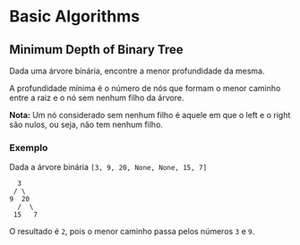 # Basic Algorithms

## Minimum Depth of Binary Tree

Dada uma árvore binária, encontre a menor profundidade da mesma.

A profundidade mínima é o número de nós que formam o menor caminho entre a raiz e o nó sem nenhum filho da árvore.

**Nota:** Um nó considerado sem nenhum filho é aquele em que o left e o right são nulos, ou seja, não tem nenhum filho.

### Exemplo

Dada a árvore binária `[3, 9, 20, None, None, 15, 7]`

```
  3
 / \
9  20
  /  \
 15   7
```

O resultado é `2`, pois o menor caminho passa pelos números `3` e `9`.